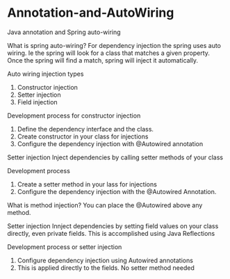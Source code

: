 # Annotation-and-AutoWiring
Java annotation and Spring auto-wiring


What is spring auto-wiring?
For dependency injection the spring uses auto wiring. Ie the spring will look for a class that matches a given property. Once the spring will find a match, spring will inject it automatically.

Auto wiring injection types
1. Constructor injection
2. Setter injection
3. Field injection

Development process for constructor injection
1. Define the dependency interface and the class.
2. Create constructor in your class for injections
3. Configure the dependency injection with @Autowired annotation

Setter injection
Inject dependencies by calling setter methods of your class

Development process
1. Create a setter method in your lass for injections
2. Configure the dependency injection with the @Autowired Annotation.

What is method injection?
You can place the @Autowired above any method.

Setter injection
Innject dependencies by setting field values on your class directly, even private fields. This is accomplished using Java Reflections

Development process or setter injection
1. Configure dependency injection using Autowired annotations
2. This is applied directly to the fields. No setter method needed

